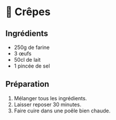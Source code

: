 # 🥞 Crêpes

## Ingrédients
- 250g de farine
- 3 œufs
- 50cl de lait
- 1 pincée de sel

## Préparation
1. Mélanger tous les ingrédients.
2. Laisser reposer 30 minutes.
3. Faire cuire dans une poêle bien chaude.